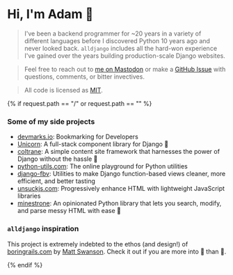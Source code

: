 # Hi, I'm Adam 👋

> I've been a backend programmer for ~20 years in a variety of different languages before I discovered Python 10 years
ago and never looked back. `alldjango` includes all the hard-won experience I've gained over the years building
production-scale Django websites.

> Feel free to reach out to [me on Mastodon](https://indieweb.social.com/@adamghill) or make a [GitHub
Issue](https://github.com/adamghill/alldjango.com/issues) with questions, comments, or bitter
invectives.

> All code is licensed as [MIT](https://choosealicense.com/licenses/mit/).

{% if request.path == "/" or request.path == "" %}

### Some of my side projects

- [devmarks.io](https://devmarks.io/): Bookmarking for Developers
- [Unicorn](https://www.django-unicorn.com): A full-stack component library for Django 🦄
- [coltrane](https://coltrane.readthedocs.io/): A simple content site framework that harnesses the power of Django
without the hassle 🎵
- [python-utils.com](https://www.python-utils.com/): The online playground for Python utilities
- [django-fbv](https://django-fbv.readthedocs.io/): Utilities to make Django function-based views cleaner, more
efficient, and better tasting
- [unsuckjs.com](https://unsuckjs.com/): Progressively enhance HTML with lightweight JavaScript libraries
- [minestrone](https://minestrone.readthedocs.io/): An opinionated Python library that lets you search, modify, and
parse messy HTML with ease 🥫

### `alldjango` inspiration

This project is extremely indebted to the ethos (and design!) of [boringrails.com](https://boringrails.com) by [Matt
Swanson](https://twitter.com/_swanson). Check it out if you are more into 💎 than 🐍.

{% endif %}